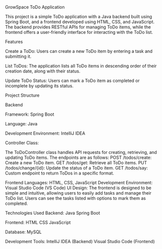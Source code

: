 GrowSpace ToDo Application

This project is a simple ToDo application with a Java backend built using Spring Boot, and a frontend developed using HTML, CSS, and JavaScript. The backend provides RESTful APIs for managing ToDo items, while the frontend offers a user-friendly interface for interacting with the ToDo list.

Features

Create a ToDo: Users can create a new ToDo item by entering a task and submitting it.

List ToDos: The application lists all ToDo items in descending order of their creation date, along with their status.

Update ToDo Status: Users can mark a ToDo item as completed or incomplete by updating its status.

Project Structure

Backend

Framework: Spring Boot

Language: Java

Development Environment: IntelliJ IDEA

Controller Class:

The ToDoController class handles API requests for creating, retrieving, and updating ToDo items.
The endpoints are as follows:
POST /todos/create: Create a new ToDo item.
GET /todos/get: Retrieve all ToDo items.
PUT /todos/change/{id}: Update the status of a ToDo item.
GET /todos/say: Custom endpoint to return ToDos in a specific format.

Frontend
Languages: HTML, CSS, JavaScript
Development Environment: Visual Studio Code (VS Code)
UI Design:
The frontend is designed to be simple and intuitive, allowing users to easily add tasks and manage their ToDo list.
Users can see the tasks listed with options to mark them as completed.

Technologies Used
Backend:
Java Spring Boot

Frontend:
HTML CSS JavaScript

Database:
MySQL

Development Tools:
IntelliJ IDEA (Backend) Visual Studio Code (Frontend)


